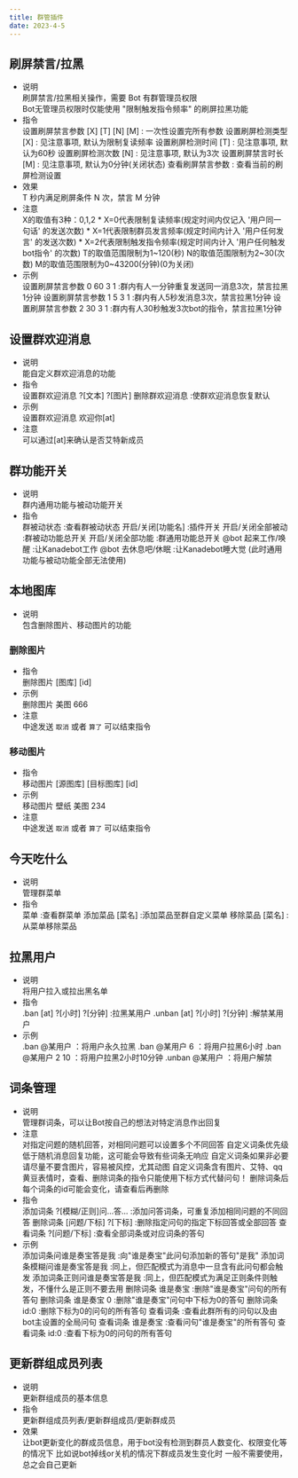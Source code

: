 ```yaml
---
title: 群管插件
date: 2023-4-5
---
```

## 刷屏禁言/拉黑
* 说明  
    刷屏禁言/拉黑相关操作，需要 Bot 有群管理员权限  
    Bot无管理员权限时仅能使用 "限制触发指令频率" 的刷屏拉黑功能
* 指令  
    设置刷屏禁言参数 \[X] \[T] \[N] \[M]    : 一次性设置完所有参数
    设置刷屏检测类型 \[X]                : 见注意事项, 默认为限制复读频率
    设置刷屏检测时间 \[T]                : 见注意事项, 默认为60秒
    设置刷屏检测次数 \[N]                : 见注意事项, 默认为3次
    设置刷屏禁言时长 \[M]                : 见注意事项, 默认为0分钟(关闭状态)
    查看刷屏禁言参数                    : 查看当前的刷屏检测设置
* 效果  
    T 秒内满足刷屏条件 N 次，禁言 M 分钟
* 注意  
    X的取值有3种：0,1,2
    \* X=0代表限制复读频率(规定时间内仅记入 '用户同一句话' 的发送次数)
    \* X=1代表限制群员发言频率(规定时间内计入 '用户任何发言' 的发送次数)
    \* X=2代表限制触发指令频率(规定时间内计入 '用户任何触发bot指令' 的次数)
    T的取值范围限制为1~120(秒)
    N的取值范围限制为2~30(次数)
    M的取值范围限制为0~43200(分钟)(0为关闭)
* 示例  
    设置刷屏禁言参数 0 60 3 1       :群内有人一分钟重复发送同一消息3次，禁言拉黑1分钟
    设置刷屏禁言参数 1 5 3 1        :群内有人5秒发消息3次，禁言拉黑1分钟
    设置刷屏禁言参数 2 30 3 1       :群内有人30秒触发3次bot的指令，禁言拉黑1分钟

## 设置群欢迎消息
* 说明  
    能自定义群欢迎消息的功能
* 指令  
    设置群欢迎消息 ?\[文本] ?\[图片]
    删除群欢迎消息          :使群欢迎消息恢复默认
* 示例  
    设置群欢迎消息 欢迎你\[at]
* 注意     
    可以通过\[at]来确认是否艾特新成员

## 群功能开关
* 说明  
    群内通用功能与被动功能开关
* 指令  
    群被动状态                    :查看群被动状态
    开启/关闭\[功能名]             :插件开关
    开启/关闭全部被动              :群被动功能总开关
    开启/关闭全部功能              :群通用功能总开关
    @bot 起来工作/唤醒             :让Kanadebot工作
    @bot 去休息吧/休眠             :让Kanadebot睡大觉 (此时通用功能与被动功能全部无法使用)

## 本地图库
* 说明  
    包含删除图片、移动图片的功能
### 删除图片
* 指令  
    删除图片 \[图库] \[id]
* 示例  
    删除图片 美图 666
* 注意  
    中途发送 `取消` 或者 `算了` 可以结束指令
### 移动图片
* 指令  
    移动图片 \[源图库] \[目标图库] \[id]
* 示例  
    移动图片 壁纸 美图 234
* 注意  
    中途发送 `取消` 或者 `算了` 可以结束指令

## 今天吃什么
* 说明  
    管理群菜单
* 指令  
    菜单           :查看群菜单
    添加菜品 \[菜名] :添加菜品至群自定义菜单
    移除菜品 \[菜名] :从菜单移除菜品

## 拉黑用户
* 说明  
    将用户拉入或拉出黑名单
* 指令  
    .ban \[at] ?\[小时] ?\[分钟]         :拉黑某用户
    .unban \[at] ?\[小时] ?\[分钟]       :解禁某用户
* 示例  
    .ban @某用户          ：将用户永久拉黑
    .ban @某用户 6        ：将用户拉黑6小时
    .ban @某用户 2 10     ：将用户拉黑2小时10分钟
    .unban @某用户        ：将用户解禁
## 词条管理
* 说明  
    管理群词条，可以让Bot按自己的想法对特定消息作出回复
* 注意  
    对指定问题的随机回答，对相同问题可以设置多个不同回答
    自定义词条优先级低于随机消息回复功能，这可能会导致有些词条无响应
    自定义词条如果非必要请尽量不要含图片，容易被风控，尤其动图
    自定义词条含有图片、艾特、qq黄豆表情时，查看、删除词条的指令只能使用下标方式代替问句！
    删除词条后每个词条的id可能会变化，请查看后再删除
* 指令  
    添加词条 ?\[模糊/正则]问...答...            :添加问答词条，可重复添加相同问题的不同回答
    删除词条 \[问题/下标] ?\[下标]               :删除指定问句的指定下标回答或全部回答
    查看词条 ?\[问题/下标]                     :查看全部词条或对应词条的答句 
* 示例  
    添加词条问谁是奏宝答是我                  :向"谁是奏宝"此问句添加新的答句"是我"
    添加词条模糊问谁是奏宝答是我               :同上，但匹配模式为消息中一旦含有此问句都会触发
    添加词条正则问谁是奏宝答是我               :同上，但匹配模式为满足正则条件则触发，不懂什么是正则不要去用
    删除词条 谁是奏宝                       :删除"谁是奏宝"问句的所有答句
    删除词条 谁是奏宝 0                     :删除"谁是奏宝"问句中下标为0的答句
    删除词条 id:0                         :删除下标为0的问句的所有答句
    查看词条                              :查看此群所有的问句以及由bot主设置的全局问句
    查看词条 谁是奏宝                       :查看问句"谁是奏宝"的所有答句
    查看词条 id:0                         :查看下标为0的问句的所有答句
## 更新群组成员列表
* 说明  
    更新群组成员的基本信息
* 指令  
    更新群组成员列表/更新群组成员/更新群成员
* 效果  
    让bot更新变化的群成员信息，用于bot没有检测到群员人数变化、权限变化等的情况下
    比如说bot掉线or关机的情况下群成员发生变化时
    一般不需要使用，总之会自己更新
